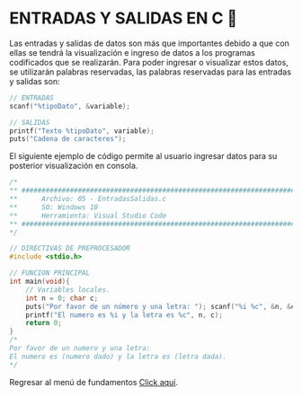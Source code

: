 # ENTRADAS Y SALIDAS EN C :croissant:
Las entradas y salidas de datos son más que importantes debido a que con ellas se tendrá la visualización e ingreso de datos a los programas codificados que se realizarán. Para poder ingresar o visualizar estos datos, se utilizarán palabras reservadas, las palabras reservadas para las entradas y salidas son:
```C
// ENTRADAS
scanf("%tipoDato", &variable);

// SALIDAS
printf("Texto %tipoDato", variable);
puts("Cadena de caracteres");
```

El siguiente ejemplo de código permite al usuario ingresar datos para su posterior visualización en consola.
```C
/*
** #########################################################################################
**      Archivo: 05 - EntradasSalidas.c
**      SO: Windows 10
**      Herramienta: Visual Studio Code
** #########################################################################################
*/

// DIRECTIVAS DE PREPROCESADOR
#include <stdio.h>

// FUNCION PRINCIPAL
int main(void){
    // Variables locales.
    int n = 0; char c;
    puts("Por favor de un número y una letra: "); scanf("%i %c", &n, &c);
    printf("El numero es %i y la letra es %c", n, c);
    return 0;
}
/*
Por favor de un numero y una letra:
El numero es (numero dado) y la letra es (letra dada).
*/
```

Regresar al menú de fundamentos <a href="../01 - FundamentosDeProgramacion/00 - Fundamentos.md">Click aquí</a>.